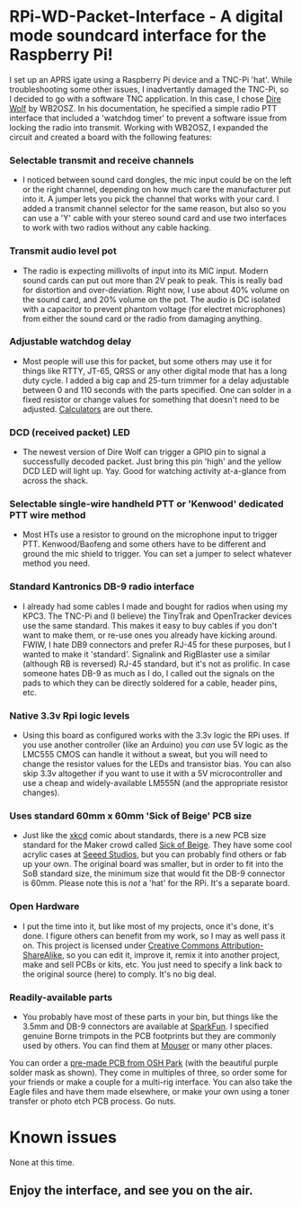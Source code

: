 # RPi-WD-Packet-Interface - A digital mode soundcard interface for the Raspberry Pi!

I set up an APRS igate using a Raspberry Pi device and a TNC-Pi 'hat'. While troubleshooting some other issues, I inadvertantly damaged the TNC-Pi, so I decided to go with a software TNC application. In this case, I chose [Dire Wolf](https://home.comcast.net/~wb2osz/site/) by WB2OSZ. In his documentation, he specified a simple radio PTT interface that included a 'watchdog timer' to prevent a software issue from locking the radio into transmit. Working with WB2OSZ, I expanded the circuit and created a board with the following features:

### Selectable transmit and receive channels
* I noticed between sound card dongles, the mic input could be on the left or the right channel, depending on how much care the manufacturer put into it. A jumper lets you pick the channel that works with your card. I added a transmit channel selector for the same reason, but also so you can use a 'Y' cable with your stereo sound card and use two interfaces to work with two radios without any cable hacking.

### Transmit audio level pot
* The radio is expecting millivolts of input into its MIC input. Modern sound cards can put out more than 2V peak to peak. This is really bad for distortion and over-deviation. Right now, I use about 40% volume on the sound card, and 20% volume on the pot. The audio is DC isolated with a capacitor to prevent phantom voltage (for electret microphones) from either the sound card or the radio from damaging anything.

### Adjustable watchdog delay
* Most people will use this for packet, but some others may use it for things like RTTY, JT-65, QRSS or any other digital mode that has a long duty cycle. I added a big cap and 25-turn trimmer for a delay adjustable between 0 and 110 seconds with the parts specified. One can solder in a fixed resistor or change values for something that doesn't need to be adjusted. [Calculators](http://www.ohmslawcalculator.com/555-monostable-calculator) are out there.

### DCD (received packet) LED
* The newest version of Dire Wolf can trigger a GPIO pin to signal a successfully decoded packet. Just bring this pin 'high' and the yellow DCD LED will light up. Yay. Good for watching activity at-a-glance from across the shack.

### Selectable single-wire handheld PTT or 'Kenwood' dedicated PTT wire method
* Most HTs use a resistor to ground on the microphone input to trigger PTT. Kenwood/Baofeng and some others have to be different and ground the mic shield to trigger. You can set a jumper to select whatever method you need.
	
### Standard Kantronics DB-9 radio interface
* I already had some cables I made and bought for radios when using my KPC3. The TNC-Pi and (I believe) the TinyTrak and OpenTracker devices use the same standard. This makes it easy to buy cables if you don't want to make them, or re-use ones you already have kicking around. FWIW, I hate DB9 connectors and prefer RJ-45 for these purposes, but I wanted to make it 'standard'. Signalink and RigBlaster use a similar (although RB is reversed) RJ-45 standard, but it's not as prolific. In case someone hates DB-9 as much as I do, I called out the signals on the pads to which they can be directly soldered for a cable, header pins, etc.

### Native 3.3v Rpi logic levels
* Using this board as configured works with the 3.3v logic the RPi uses. If you use another controller (like an Arduino) you *can* use 5V logic as the LMC555 CMOS can handle it without a sweat, but you will need to change the resistor values for the LEDs and transistor bias. You can also skip 3.3v altogether if you want to use it with a 5V microcontroller and use a cheap and widely-available LM555N (and the appropriate resistor changes).

### Uses standard 60mm x 60mm 'Sick of Beige' PCB size
* Just like the [xkcd](https://xkcd.com/927/) comic about standards, there is a new PCB size standard for the Maker crowd called [Sick of Beige](http://dangerousprototypes.com/docs/Sick_of_Beige). They have some cool acrylic cases at [Seeed Studios](http://www.seeedstudio.com/depot/Sick-Of-Beige-Basic-Case-v1-60mm-Square-DP6060-p-1329.html), but you can probably find others or fab up your own. The original board was smaller, but in order to fit into the SoB standard size, the minimum size that would fit the DB-9 connector is 60mm. Please note this is *not* a 'hat' for the RPi. It's a separate board. 

### Open Hardware
* I put the time into it, but like most of my projects, once it's done, it's done. I figure others can benefit from my work, so I may as well pass it on. This project is licensed under [Creative Commons Attribution-ShareAlike](https://creativecommons.org/licenses/by-sa/3.0/), so you can edit it, improve it, remix it into another project, make and sell PCBs or kits, etc. You just need to specify a link back to the original source (here) to comply. It's no big deal.
		
### Readily-available parts
* You probably have most of these parts in your bin, but things like the 3.5mm and DB-9 connectors are available at [SparkFun](https://www.sparkfun.com/). I specified genuine Borne trimpots in the PCB footprints but they are commonly used by others. You can find them at [Mouser](http://www.mouser.com/) or many other places.

You can order a [pre-made PCB from OSH Park](https://oshpark.com/shared_projects/K88BIkEr) (with the beautiful purple solder mask as shown). They come in multiples of three, so order some for your friends or make a couple for a multi-rig interface. You can also take the Eagle files and have them made elsewhere, or make your own using a toner transfer or photo etch PCB process. Go nuts.

# Known issues
None at this time. 

## Enjoy the interface, and see you on the air. 
